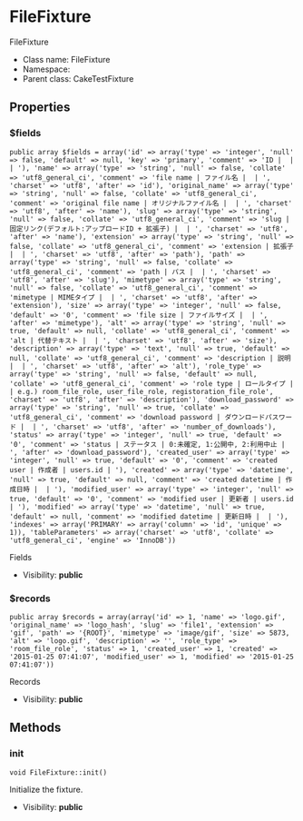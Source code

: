 FileFixture
===============

FileFixture




* Class name: FileFixture
* Namespace: 
* Parent class: CakeTestFixture





Properties
----------


### $fields

    public array $fields = array('id' => array('type' => 'integer', 'null' => false, 'default' => null, 'key' => 'primary', 'comment' => 'ID |  |  | '), 'name' => array('type' => 'string', 'null' => false, 'collate' => 'utf8_general_ci', 'comment' => 'file name | ファイル名 |  | ', 'charset' => 'utf8', 'after' => 'id'), 'original_name' => array('type' => 'string', 'null' => false, 'collate' => 'utf8_general_ci', 'comment' => 'original file name | オリジナルファイル名 |  | ', 'charset' => 'utf8', 'after' => 'name'), 'slug' => array('type' => 'string', 'null' => false, 'collate' => 'utf8_general_ci', 'comment' => 'slug | 固定リンク(デフォルト:アップロードID + 拡張子) |  | ', 'charset' => 'utf8', 'after' => 'name'), 'extension' => array('type' => 'string', 'null' => false, 'collate' => 'utf8_general_ci', 'comment' => 'extension | 拡張子 |  | ', 'charset' => 'utf8', 'after' => 'path'), 'path' => array('type' => 'string', 'null' => false, 'collate' => 'utf8_general_ci', 'comment' => 'path | パス |  | ', 'charset' => 'utf8', 'after' => 'slug'), 'mimetype' => array('type' => 'string', 'null' => false, 'collate' => 'utf8_general_ci', 'comment' => 'mimetype | MIMEタイプ |  | ', 'charset' => 'utf8', 'after' => 'extension'), 'size' => array('type' => 'integer', 'null' => false, 'default' => '0', 'comment' => 'file size | ファイルサイズ |  | ', 'after' => 'mimetype'), 'alt' => array('type' => 'string', 'null' => true, 'default' => null, 'collate' => 'utf8_general_ci', 'comment' => 'alt | 代替テキスト |  | ', 'charset' => 'utf8', 'after' => 'size'), 'description' => array('type' => 'text', 'null' => true, 'default' => null, 'collate' => 'utf8_general_ci', 'comment' => 'description | 説明 |  | ', 'charset' => 'utf8', 'after' => 'alt'), 'role_type' => array('type' => 'string', 'null' => false, 'default' => null, 'collate' => 'utf8_general_ci', 'comment' => 'role type | ロールタイプ | | e.g.) room_file_role, user_file_role, registoration_file_role', 'charset' => 'utf8', 'after' => 'description'), 'download_password' => array('type' => 'string', 'null' => true, 'collate' => 'utf8_general_ci', 'comment' => 'download password | ダウンロードパスワード |  | ', 'charset' => 'utf8', 'after' => 'number_of_downloads'), 'status' => array('type' => 'integer', 'null' => true, 'default' => '0', 'comment' => 'status | ステータス | 0:未確定, 1:公開中, 2:利用中止 | ', 'after' => 'download_password'), 'created_user' => array('type' => 'integer', 'null' => true, 'default' => '0', 'comment' => 'created user | 作成者 | users.id | '), 'created' => array('type' => 'datetime', 'null' => true, 'default' => null, 'comment' => 'created datetime | 作成日時 |  | '), 'modified_user' => array('type' => 'integer', 'null' => true, 'default' => '0', 'comment' => 'modified user | 更新者 | users.id | '), 'modified' => array('type' => 'datetime', 'null' => true, 'default' => null, 'comment' => 'modified datetime | 更新日時 |  | '), 'indexes' => array('PRIMARY' => array('column' => 'id', 'unique' => 1)), 'tableParameters' => array('charset' => 'utf8', 'collate' => 'utf8_general_ci', 'engine' => 'InnoDB'))

Fields



* Visibility: **public**


### $records

    public array $records = array(array('id' => 1, 'name' => 'logo.gif', 'original_name' => 'logo_hash', 'slug' => 'file1', 'extension' => 'gif', 'path' => '{ROOT}', 'mimetype' => 'image/gif', 'size' => 5873, 'alt' => 'logo.gif', 'description' => '', 'role_type' => 'room_file_role', 'status' => 1, 'created_user' => 1, 'created' => '2015-01-25 07:41:07', 'modified_user' => 1, 'modified' => '2015-01-25 07:41:07'))

Records



* Visibility: **public**


Methods
-------


### init

    void FileFixture::init()

Initialize the fixture.



* Visibility: **public**




